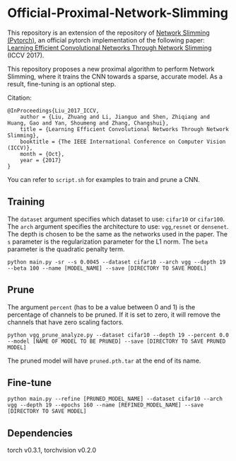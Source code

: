 # Official-Proximal-Network-Slimming

This repository is an extension of the repository of [Network Slimming (Pytorch)](https://github.com/Eric-mingjie/network-slimming), an official pytorch implementation of the following paper:
[Learning Efficient Convolutional Networks Through Network Slimming](http://openaccess.thecvf.com/content_iccv_2017/html/Liu_Learning_Efficient_Convolutional_ICCV_2017_paper.html) (ICCV 2017).  

This repository proposes a new proximal algorithm to perform Network Slimming, where it
trains the CNN towards a sparse, accurate model. As a result, fine-tuning is an optional
step.

Citation:
```
@InProceedings{Liu_2017_ICCV,
    author = {Liu, Zhuang and Li, Jianguo and Shen, Zhiqiang and Huang, Gao and Yan, Shoumeng and Zhang, Changshui},
    title = {Learning Efficient Convolutional Networks Through Network Slimming},
    booktitle = {The IEEE International Conference on Computer Vision (ICCV)},
    month = {Oct},
    year = {2017}
}
```

You can refer to `script.sh` for examples to train and prune a CNN.



## Training

The `dataset` argument specifies which dataset to use: `cifar10` or `cifar100`. The `arch` argument specifies the architecture to use: `vgg`,`resnet` or `densenet`. The depth is chosen to be the same as the networks used in the paper. The `s` parameter is the regularization parameter for the L1 norm. The `beta` parameter is the quadratic penalty term.
```shell
python main.py -sr --s 0.0045 --dataset cifar10 --arch vgg --depth 19 --beta 100 --name [MODEL_NAME] --save [DIRECTORY TO SAVE MODEL]
```

## Prune
The argument `percent` (has to be a value between 0 and 1) is the percentage of channels to be pruned. If it is set to zero, it will remove the channels that have zero scaling factors.
```shell
python vgg_prune_analyze.py --dataset cifar10 --depth 19 --percent 0.0 --model [NAME OF MODEL TO BE PRUNED] --save [DIRECTORY TO SAVE PRUNED MODEL]
```
The pruned model will have `pruned.pth.tar` at the end of its name.

## Fine-tune

```shell
python main.py --refine [PRUNED_MODEL_NAME] --dataset cifar10 --arch vgg --depth 19 --epochs 160 --name [REFINED_MODEL_NAME] --save [DIRECTORY TO SAVE MODEL]
```


## Dependencies
torch v0.3.1, torchvision v0.2.0